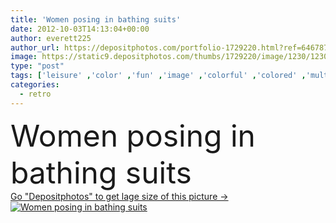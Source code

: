 ```yaml
---
title: 'Women posing in bathing suits'
date: 2012-10-03T14:13:04+00:00
author: everett225
author_url: https://depositphotos.com/portfolio-1729220.html?ref=64678756
image: https://static9.depositphotos.com/thumbs/1729220/image/1230/12301997/api_thumb_450.jpg?forcejpeg=true
type: "post"
tags: ['leisure' ,'color' ,'fun' ,'image' ,'colorful' ,'colored' ,'multi' ,'beautiful' ,'happy' ,'young' ,'smiling' ,'people' ,'women' ,'beauty' ,'happiness' ,'joy' ,'cheerful' ,'smile' ,'up' ,'friendship' ,'full' ,'style' ,'old' ,'photo' ,'retro' ,'time' ,'hand' ,'pose' ,'pretty' ,'spirit' ,'suit' ,'lovely' ,'woman' ,'make' ,'bath' ,'bathing' ,'Females' ,'together' ,'waist' ,'friends' ,'looking' ,'camera' ,'multicolored' ,'trendy' ,'in' ,'charming' ,'attractive' ,'enjoy' ,'baby' ,'posing' ]
categories: 
  - retro
---
```

<div aling="center">
            <font size="60"> Women posing in bathing suits</font>   
</div>
<div>
    <a href='https://depositphotos.com/12301997/stock-photo-women-posing-in-bathing-suits.html?ref=64678756' target=_blank > Go "Depositphotos" to get lage size of this picture ->
        <img href='https://depositphotos.com/12301997/stock-photo-women-posing-in-bathing-suits.html?ref=64678756' src='https://static9.depositphotos.com/1729220/1230/i/950/depositphotos_12301997-stock-photo-women-posing-in-bathing-suits.jpg?forcejpeg=true' alt='Women posing in bathing suits' >
    </a>
</div>
